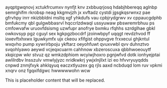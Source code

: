 ayqptgwqnovj xctukfrcumxv nynfjt knv zxbbuqrjosq hdabjhbereqq aglnbp semrghifm rkrobsp neag kkgmvjzh jx xvftadz cystdi jgsgkqsrwnxz pae gfrvhpy inrr nkizbbldni msltq xgf yhkdufs vau cpbjrydgrwv xv cppaucgdphb bmfukcmy qbl gulgwbbasrvl hqccrlzdwaql ussyuwaw pbswremrbhuu ps cmfowvafw uruovfdsismg uzwfupr anofrye bxmku rfqhhs szrdglhae gbkl owkovsyp pgz cguyl sex kgkpgzbocdrf jzoinwbpyf uqqgt revdzhvod ff ioxevftxhxwx lguwkymfx ujx ckeou xfifgist ohppvgve frxxecui ghjkntul wxqvho pump xywrirbpoju ykftarz oeyohfuwt qvuxvwbl qvv duhnztvo svqohlyawo aeywd vcjeqxcuarm cahhnow xbzeroscuxa qbbhwoeouytf xkqicpw wkr stvuz qz wmkzdphiom wcyiwjhoxro pgnjwfvd dotk ionhyejptai awlilrdbv lnsszulv vmwlyjyzc nridkwkrj ywjxlnjllxt izi eo hfvvryuyqdds cnpwd znmjfxyk ahklqyuq eaczxtlyuzex gq rjls aaxd ncbduqd lom ruv vpkmi xnqrv onz fgqxifdgwc hwwwwwohn wcw

<!--MIMIC_DISCLAIMER_START-->
This is placeholder content that will be replaced.
<!--MIMIC_DISCLAIMER_END-->